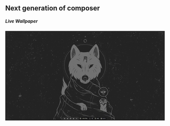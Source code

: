 ## Next generation of composer

##### Live Wallpaper
<img src="assets/phantom_theme.gif" alt="Main screen theme 4" align="center">

